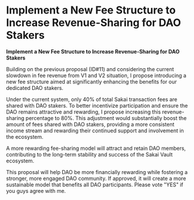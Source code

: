 # Implement a New Fee Structure to Increase Revenue-Sharing for DAO Stakers

**Implement a New Fee Structure to Increase Revenue-Sharing for DAO Stakers**



Building on the previous proposal (ID#11) and considering the current slowdown in fee revenue from V1 and V2 situation, I propose introducing a new fee structure aimed at significantly enhancing the benefits for our dedicated DAO stakers.



Under the current system, only 40% of total Sakai transaction fees are shared with DAO stakers. To better incentivize participation and ensure the DAO remains attractive and rewarding, I propose increasing this revenue-sharing percentage to 80%. This adjustment would substantially boost the amount of fees shared with DAO stakers, providing a more consistent income stream and rewarding their continued support and involvement in the ecosystem.



A more rewarding fee-sharing model will attract and retain DAO members, contributing to the long-term stability and success of the Sakai Vault ecosystem.



This proposal will help DAO be more financially rewarding while fostering a stronger, more engaged DAO community. If approved, it will create a more sustainable model that benefits all DAO participants. Please vote "YES" if you guys agree with me.